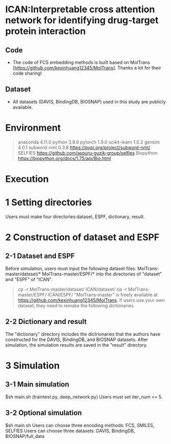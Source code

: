 # ICAN:Interpretable cross attention network for identifying drug-target protein interaction

## Code
* The code of FCS embedding methods is built based on MolTrans [https://github.com/kexinhuang12345/MolTrans]. Thanks a lot for their code sharing!

## Dataset
* All datasets (DAVIS, BindingDB, BIOSNAP) used in this study are publicly available.

# Environment
 >anaconda 4.11.0
 >python 3.8.8
 >pytorch 1.9.0
 >scikit-learn 1.0.2
 >gensim 4.0.1
 >subword-nmt 0.3.8 
    https://pypi.org/project/subword-nmt/
 >SELFIES
    https://github.com/aspuru-guzik-group/selfies
 >Biopython
    https://biopython.org/docs/1.75/api/Bio.html
 
# Execution
# 1 Setting directories
Users must make four directories:dataset, ESPF, dictionary, result.

# 2 Construction of dataset and ESPF
## 2-1 Dataset and ESPF
Before simulation, users must input the following dataset files:
MolTrans-master/dataset/*
MolTrans-master/ESPF/*
into the directories of "dataset" and "ESPF" of "ICAN".
>cp -r  MolTrans-master/dataset/  ICAN/dataset/
>cp -r  MolTrans-master/ESPF/  ICAN/ESPF/
"MolTrans-master" is freely available at https://github.com/kexinhuang12345/MolTrans.
If users use your own dataset, they need to remake the following dictionaries.

## 2-2 Dictionary and result
The "dictionary" directory includes the dictrionaries that the authors have constructed for the DAVIS, BindingDB, and BIOSNAP datasets.
After simulation, the simulation results are saved in the "result" directory.

# 3 Simulation
## 3-1 Main simulation
$sh main.sh (traintest.py, deep_network.py)
Users must set iter_num <= 5.
## 3-2 Optional simulation
$sh main.sh
Users can choose three encoding methods: FCS, SMILES, SELFIES
Users can choose three datasets: DAVIS, BindingDB, BIOSNAP/full_data

